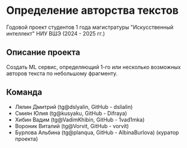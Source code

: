 # Определение авторства текстов
Годовой проект студентов 1 года магистратуры "Искусственный интеллект" НИУ ВШЭ (2024 - 2025 гг.)
## Описание проекта
Создать ML сервис, определяющий 1-го или несколько возможных авторов текста по небольшому фрагменту. 
## Команда
- Лялин Дмитрий (tg@dslyalin, GitHub - dslialin)
- Смиян Юлия (tg@kusyaku, GitHub - Difraya)
- Хибин Вадим (tg@VadimKhibin, GitHub - 1vad1mka)
- Вороник Виталий (tg@Vorvit, GitHub - vorvit)
- Бурлова Альбина (tg@planqua, GitHub - AlbinaBurlova) (куратор проекта)
